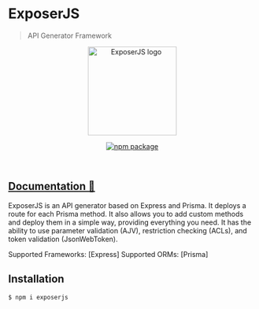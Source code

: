 # ExposerJS

> API Generator Framework

<p align="center">
  <a href="https://exposerjs-docs.onrender.com" target="_blank" rel="noopener noreferrer">
    <img width="180" src="https://exposerjs-docs.onrender.com/logo-s.png" alt="ExposerJS logo">
  </a>
</p>
<p align="center">
  <a href="https://npmjs.com/package/exposerjs"><img src="https://img.shields.io/npm/v/exposerjs.svg" alt="npm package"></a>
</p>
<br/>

## [Documentation 🔗](https://exposerjs-docs.onrender.com)

ExposerJS is an API generator based on Express and Prisma. It deploys a route for each Prisma method.
It also allows you to add custom methods and deploy them in a simple way, providing everything you need.
It has the ability to use parameter validation (AJV), restriction checking (ACLs), and token validation (JsonWebToken).

Supported Frameworks: [Express]
Supported ORMs: [Prisma]

## Installation

```bash
$ npm i exposerjs
```
